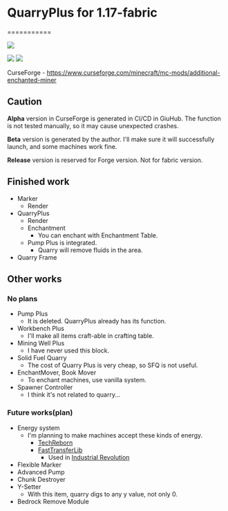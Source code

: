 # QuarryPlus for 1.17-fabric
===========

[![](https://github.com/Kotori316/QuarryPlus/workflows/Build%20Check%20and%20Publish/badge.svg)](https://github.com/Kotori316/QuarryPlus/actions)

[![](http://cf.way2muchnoise.eu/versions/additional-enchanted-miner.svg)](https://www.curseforge.com/minecraft/mc-mods/additional-enchanted-miner)
[![](http://cf.way2muchnoise.eu/full_additional-enchanted-miner_downloads.svg)](https://www.curseforge.com/minecraft/mc-mods/additional-enchanted-miner)

CurseForge - https://www.curseforge.com/minecraft/mc-mods/additional-enchanted-miner

## Caution

**Alpha** version in CurseForge is generated in CI/CD in GiuHub. The function is not tested manually, so it may cause
unexpected crashes.

**Beta** version is generated by the author. I'll make sure it will successfully launch, and some machines work fine.

**Release** version is reserved for Forge version. Not for fabric version.

## Finished work

* Marker
  * Render
* QuarryPlus
  * Render
  * Enchantment
    * You can enchant with Enchantment Table.
  * Pump Plus is integrated.
    * Quarry will remove fluids in the area.
* Quarry Frame

## Other works

### No plans

* Pump Plus
  * It is deleted. QuarryPlus already has its function.
* Workbench Plus
  * I'll make all items craft-able in crafting table.
* Mining Well Plus
  * I have never used this block.
* Solid Fuel Quarry
  * The cost of Quarry Plus is very cheap, so SFQ is not useful.
* EnchantMover, Book Mover
  * To enchant machines, use vanilla system.
* Spawner Controller
  * I think it's not related to quarry...

### Future works(plan)

* Energy system
  * I'm planning to make machines accept these kinds of energy.
    * [TechReborn](https://github.com/TechReborn/TechReborn)
    * [FastTransferLib](https://github.com/Technici4n/FastTransferLib)
      * Used in [Industrial Revolution](https://github.com/GabrielOlvH/Industrial-Revolution)
* Flexible Marker
* Advanced Pump
* Chunk Destroyer
* Y-Setter
  * With this item, quarry digs to any y value, not only 0.
* Bedrock Remove Module
